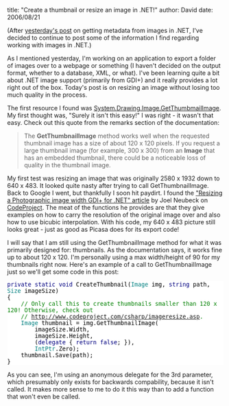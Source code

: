 
title: "Create a thumbnail or resize an image in .NET!"
author: David
date: 2006/08/21

<p>(After <a href="http://www.mohundro.com/blog/PermaLink,guid,4a32de3b-297a-49bd-be6f-0e568fc26dc2.aspx">yesterday's post</a> on getting metadata from images in .NET, I've decided to continue to post some of the information I find regarding working with images in .NET.)</p> <p>As I mentioned yesterday, I'm working on an application to export a folder of images over to a webpage or something (I haven't decided on the output format, whether to a database, XML, or what). I've been learning quite a bit about .NET image support (primarily from GDI+) and it really provides a lot right out of the box. Today's post is on resizing an image without losing too much&nbsp;quality in the process.</p> <p>The first resource I found was <a href="http://msdn2.microsoft.com/en-us/library/system.drawing.image.getthumbnailimage.aspx">System.Drawing.Image.GetThumbmailImage</a>. My first thought was, "Surely it isn't this easy!" I was right&nbsp;- it wasn't that easy. Check out this quote from the remarks section of the documentation:</p> <blockquote> <p>The <b>GetThumbnailImage</b> method works well when the requested thumbnail image has a size of about 120 x 120 pixels. If you request a large thumbnail image (for example, 300 x 300) from an <b>Image</b> that has an embedded thumbnail, there could be a noticeable loss of quality in the thumbnail image.</p></blockquote> <p>My first test was resizing an image that was originally 2580 x 1932 down to 640 x 483. It looked quite nasty after trying to call GetThumbnailImage. Back to Google I went, but thankfully&nbsp;I soon hit paydirt. I found&nbsp;the <a href="http://www.codeproject.com/csharp/imageresize.asp">"Resizing a Photographic image width GDI+ for .NET" article</a> by Joel Neubeck on <a href="http://www.codeproject.com/">CodeProject</a>. The meat of the functions he provides are that&nbsp;they give examples on how to carry the resolution of the original image over and also how to use bicubic interpolation. With his code, my 640 x 483 picture still looks great - just as good as Picasa does for its export code!</p> <p>I will say that I am still using the GetThumbnailImage method for what it was primarily designed for: thumbnails. As the documentation says, it works fine up to about 120 x 120. I'm personally using a max width/height of 90 for my thumbnails right now. Here's an example of a call to GetThumbnailImage just so we'll get some code in this post:</p> <p> </p><div style="font-size: 10pt; font-family: monospace; background-color: white;"><span style="color: navy;">private</span><span style="color: black;"> </span><span style="color: navy;">static</span><span style="color: black;"> </span><span style="color: navy;">void</span><span style="color: black;"> CreateThumbnail(</span><span style="color: teal;">Image</span><span style="color: black;"> img, </span><span style="color: navy;">string</span><span style="color: black;"> path, </span><span style="color: teal;">Size</span><span style="color: black;"> imageSize)<br>{</span></div> <div style="font-size: 10pt; font-family: monospace; background-color: white;"><span style="color: black;">&nbsp;&nbsp;&nbsp; <span style="color: green;">// Only call this&nbsp;to create thumbnails smaller than 120 x 120! Otherwise, check out&nbsp;</span></span></div> <div style="font-size: 10pt; font-family: monospace; background-color: white;"><span style="color: black;"><span style="color: green;">&nbsp;&nbsp;&nbsp; //&nbsp;<a href="http://www.codeproject.com/csharp/imageresize.asp">http://www.codeproject.com/csharp/imageresize.asp</a>.</span><br>&nbsp;&nbsp;&nbsp;&nbsp;</span><span style="color: teal;">Image</span><span style="color: black;"> thumbnail = img.GetThumbnailImage(<br>&nbsp;&nbsp;&nbsp;&nbsp;&nbsp;&nbsp;&nbsp;&nbsp;imageSize.Width, <br>&nbsp;&nbsp;&nbsp;&nbsp;&nbsp;&nbsp;&nbsp;&nbsp;imageSize.Height, <br>&nbsp;&nbsp;&nbsp;&nbsp;&nbsp;&nbsp;&nbsp;&nbsp;(</span><span style="color: navy;">delegate</span><span style="color: black;"> { </span><span style="color: navy;">return</span><span style="color: black;"> </span><span style="color: navy;">false</span><span style="color: black;">; }), <br>&nbsp;&nbsp;&nbsp;&nbsp;&nbsp;&nbsp;&nbsp;&nbsp;</span><span style="color: teal;">IntPtr</span><span style="color: black;">.Zero);<br>&nbsp;&nbsp;&nbsp;&nbsp;thumbnail.Save(path);<br>}</span> </div> <p>As you can see, I'm using an anonymous delegate for the 3rd parameter, which presumably only exists for backwards compability, because it isn't called. It makes more sense to me to do it this way than to add a function that won't even be called.</p>
